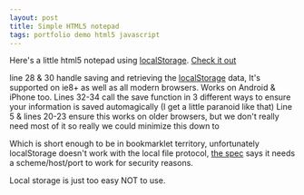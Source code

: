 ```yaml
---
layout: post
title: Simple HTML5 notepad
tags: portfolio demo html5 javascript
---
```


Here's a little html5 notepad using [localStorage](http://caniuse.com/#namevalue-storage). [Check it out](http://jkirchartz.com/demos/HTML5notepad.html)<!--more--> 

<script src="https://gist.github.com/1394920.js?file=html5%20notepad">
</script>

line 28 &amp; 30 handle saving and retrieving the
[localStorage](http://en.wikipedia.org/wiki/Web_Storage) data, It's supported
on ie8+ as well as all modern browsers. Works on Android &amp; iPhone too. Lines
32-34 call the save function in 3 different ways to ensure your information is
saved automagically (I get a little paranoid like that) Line 5 &amp; lines 20-23
ensure this works on older browsers, but we don't really need most of it so
really we could minimize this down to

<script src="https://gist.github.com/1394920.js?file=html5notepad-small">
</script>

Which is short enough to be in bookmarklet territory, unfortunately
localStorage doesn't work with the local file protocol, [the
spec](http://dev.w3.org/html5/webstorage/#the-localstorage-attribute) says it
needs a scheme/host/port to work for security reasons.

Local storage is just too easy NOT to use.
